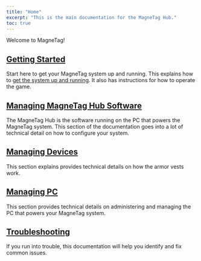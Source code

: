 ```yaml
---
title: "Home"
excerpt: "This is the main documentation for the MagneTag Hub."
toc: true
---
```


Welcome to MagneTag!

## [Getting Started](getting-started)

Start here to get your MagneTag system up and running. This explains how to [get the system up and running](getting-started). It also has instructions for how to operate the game.

## [Managing MagneTag Hub Software](managing-hub-software/index.md)

The MagneTag Hub is the software running on the PC that powers the MagneTag system. This section of the documentation goes into a lot of technical detail on how to configure your system.

## [Managing Devices](managing-devices)

This section explains provides technical details on how the armor vests work.

## [Managing PC](managing-pc)

This section provides technical details on administering and managing the PC that powers your MagneTag system.

## [Troubleshooting](troubleshooting)

If you run into trouble, this documentation will help you identify and fix common issues.

